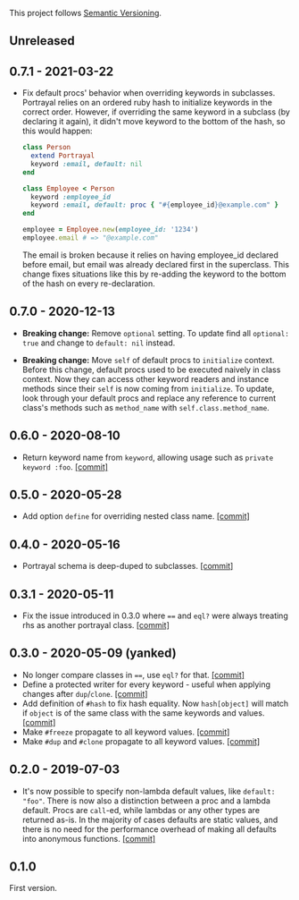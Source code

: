 This project follows [Semantic Versioning](https://semver.org/spec/v2.0.0.html).

## Unreleased

## 0.7.1 - 2021-03-22

* Fix default procs' behavior when overriding keywords in subclasses. Portrayal relies on an ordered ruby hash to initialize keywords in the correct order. However, if overriding the same keyword in a subclass (by declaring it again), it didn't move keyword to the bottom of the hash, so this would happen:

    ```ruby
    class Person
      extend Portrayal
      keyword :email, default: nil
    end

    class Employee < Person
      keyword :employee_id
      keyword :email, default: proc { "#{employee_id}@example.com" }
    end

    employee = Employee.new(employee_id: '1234')
    employee.email # => "@example.com"
    ```

    The email is broken because it relies on having employee_id declared before email, but email was already declared first in the superclass. This change fixes situations like this by re-adding the keyword to the bottom of the hash on every re-declaration.

## 0.7.0 - 2020-12-13

* **Breaking change:** Remove `optional` setting. To update find all `optional: true` and change to `default: nil` instead.

* **Breaking change:** Move `self` of default procs to `initialize` context. Before this change, default procs used to be executed naively in class context. Now they can access other keyword readers and instance methods since their `self` is now coming from `initialize`. To update, look through your default procs and replace any reference to current class's methods such as `method_name` with `self.class.method_name`.

## 0.6.0 - 2020-08-10

* Return keyword name from `keyword`, allowing usage such as `private keyword :foo`. [[commit]](https://github.com/scottscheapflights/portrayal/commit/9e9db2cafc7eae14789c5b84f70efd18898ace76)

## 0.5.0 - 2020-05-28

* Add option `define` for overriding nested class name. [[commit]](https://github.com/scottscheapflights/portrayal/commit/665ad297fb71fcdf5f641c672a457ccbe29e4a49)

## 0.4.0 - 2020-05-16

* Portrayal schema is deep-duped to subclasses. [[commit]](https://github.com/scottscheapflights/portrayal/commit/f346483a379ce9fbdece72cde8b0844f2d22b1cd)

## 0.3.1 - 2020-05-11

* Fix the issue introduced in 0.3.0 where `==` and `eql?` were always treating rhs as another portrayal class. [[commit]](https://github.com/scottscheapflights/portrayal/commit/f6ec8f373c6582f7e8d8f872d289222e4a58f8f6)

## 0.3.0 - 2020-05-09 (yanked)

* No longer compare classes in `==`, use `eql?` for that. [[commit]](https://github.com/scottscheapflights/portrayal/commit/9c5a37e4fb91e35d23b22e208344452930452af7)
* Define a protected writer for every keyword - useful when applying changes after `dup`/`clone`. [[commit]](https://github.com/scottscheapflights/portrayal/commit/1c0fa6c6357a09760dae39165e864238d231a08e)
* Add definition of `#hash` to fix hash equality. Now `hash[object]` will match if `object` is of the same class with the same keywords and values. [[commit]](https://github.com/scottscheapflights/portrayal/commit/ba9e390ab4aea4733ba084ac273da448e313ea53)
* Make `#freeze` propagate to all keyword values. [[commit]](https://github.com/scottscheapflights/portrayal/commit/0a734411a6eac08e2355c4277e09a2a70800d032)
* Make `#dup` and `#clone` propagate to all keyword values. [[commit]](https://github.com/scottscheapflights/portrayal/commit/010632d87d81a8d5b5ea5ff27d3d209cc667b0a5)

## 0.2.0 - 2019-07-03

* It's now possible to specify non-lambda default values, like `default: "foo"`. There is now also a distinction between a proc and a lambda default. Procs are `call`-ed, while lambdas or any other types are returned as-is. In the majority of cases defaults are static values, and there is no need for the performance overhead of making all defaults into anonymous functions. [[commit]](https://github.com/scottscheapflights/portrayal/commit/a1cc9d0fd40e413210f61b945d37b81c87280fee)

## 0.1.0

First version.
